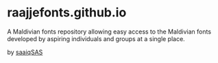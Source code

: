 # raajjefonts.github.io

A Maldivian fonts repository allowing easy access to the Maldivian fonts developed by aspiring individuals and groups at a single place.


by <a href="https://saaiqsas.github.io">saaiqSAS</a> 
